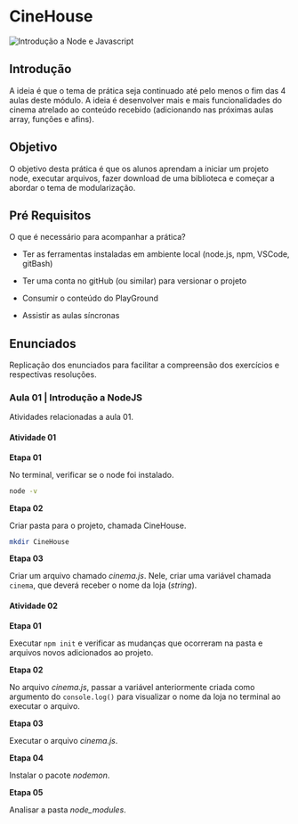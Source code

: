 # CineHouse

![Introdução a Node e Javascript](https://djament.com.br/assets/img/dh-m02-cover.png)
## Introdução

A ideia é que o tema de prática seja continuado até pelo menos o fim das 4 aulas deste módulo. A ideia é desenvolver mais e mais funcionalidades do cinema atrelado ao conteúdo recebido (adicionando nas próximas aulas array, funções e afins).

## Objetivo

O objetivo desta prática é que os alunos aprendam a iniciar um projeto node, executar arquivos, fazer download de uma biblioteca e começar a abordar o tema de modularização.

## Pré Requisitos

O que é necessário para acompanhar a prática?

- Ter as ferramentas instaladas em ambiente local (node.js, npm, VSCode, gitBash)

- Ter uma conta no gitHub (ou similar) para versionar o projeto

- Consumir o conteúdo do PlayGround

- Assistir as aulas síncronas

## Enunciados

Replicação dos enunciados para facilitar a compreensão dos exercícios e respectivas resoluções.

### Aula 01 | Introdução a NodeJS

Atividades relacionadas a aula 01.

#### Atividade 01

**Etapa 01**

No terminal, verificar se o node foi instalado.

```sh
node -v
```

**Etapa 02**

Criar pasta para o projeto, chamada CineHouse.

```sh
mkdir CineHouse
```

**Etapa 03**

Criar um arquivo chamado _cinema.js_. Nele, criar uma variável chamada `cinema`, que deverá receber o nome da loja (_string_).

#### Atividade 02

**Etapa 01**

Executar `npm init` e verificar as mudanças que ocorreram na pasta e arquivos novos adicionados ao projeto.

**Etapa 02**

No arquivo _cinema.js_, passar a variável anteriormente criada como argumento do `console.log()` para visualizar o nome da loja no terminal ao executar o arquivo.

**Etapa 03**

Executar o arquivo _cinema.js_.

**Etapa 04**

Instalar o pacote _nodemon_.

**Etapa 05**

Analisar a pasta _node\_modules_.
